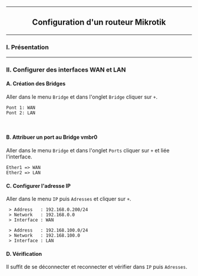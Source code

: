 ------------------------------------------------------------------------------------------------------------------------------------------------------------------------------------------------------------
## <p align='center'> Configuration d'un routeur Mikrotik </p>

------------------------------------------------------------------------------------------------------------------------------------------------------------------------------------------------------------
### I. Présentation

------------------------------------------------------------------------------------------------------------------------------------------------------------------------------------------------------------
### II. Configurer des interfaces WAN et LAN
#### A. Création des Bridges
Aller dans le menu `Bridge` et dans l'onglet `Bridge` cliquer sur `+`.
```
Pont 1: WAN
Pont 2: LAN
```

<br />

#### B. Attribuer un port au Bridge vmbr0
Aller dans le menu `Bridge` et dans l'onglet `Ports` cliquer sur `+` et liée l'interface.

```
Ether1 => WAN
Ether2 => LAN
```


#### C. Configurer l'adresse IP
Aller dans le menu `IP` puis `Adresses` et cliquer sur `+`.
```
 > Address   : 192.168.0.200/24
 > Network   : 192.168.0.0
 > Interface : WAN
```

```
 > Address   : 192.168.100.0/24
 > Network   : 192.168.100.0
 > Interface : LAN
```

#### D. Vérification
Il suffit de se déconnecter et reconnecter et vérifier dans `IP` puis  `Adresses`.
